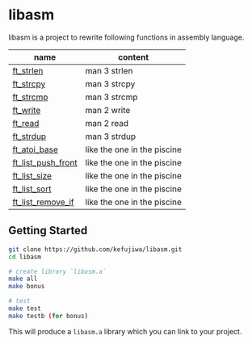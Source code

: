 # libasm
libasm is a project to rewrite following functions in assembly language.

| name | content |
| -- | -- |
| [ft_strlen](./srcs/ft_strlen.s) | man 3 strlen |
| [ft_strcpy](./srcs/ft_strcpy.s) | man 3 strcpy |
| [ft_strcmp](./srcs/ft_strcmp.s) | man 3 strcmp |
| [ft_write](./srcs/ft_write.s) | man 2 write |
| [ft_read](./srcs/ft_read.s) | man 2 read |
| [ft_strdup](./srcs/ft_strdup.s) | man 3 strdup |
| [ft_atoi_base](./bonus/ft_atoi_base_bonus.s) | like the one in the piscine |
| [ft_list_push_front](./bonus/ft_push_front_bonus.s) | like the one in the piscine |
| [ft_list_size](./bonus/ft_list_size_bonus.s) | like the one in the piscine |
| [ft_list_sort](./bonus/ft_list_sort_bonus.s) | like the one in the piscine |
| [ft_list_remove_if](./bonus/ft_list_remove_if_bonus.s) | like the one in the piscine |

## Getting Started
```Bash
git clone https://github.com/kefujiwa/libasm.git
cd libasm

# create library `libasm.a`
make all
make bonus

# test
make test
make testb (for bonus)
```

This will produce a `libasm.a` library which you can link to your project.
